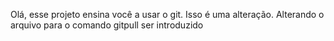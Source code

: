 Olá, esse projeto ensina você a usar o git.
Isso é uma alteração.
Alterando o  arquivo para o comando gitpull ser introduzido
